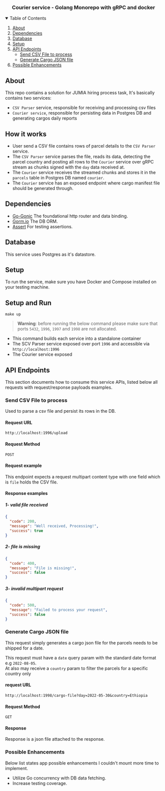 <div align="center">
<h3 align="center">Courier service -  Golang Monorepo with gRPC and docker</h3>
</div>

<details open>
  <summary>Table of Contents</summary>
  <ol>
    <li>
      <a href="#about">About</a>
    </li>
    <li>
      <a href="#dependencies">Dependencies</a>
    </li>
    <li>
      <a href="#database">Database</a>
    </li>
    <li>
      <a href="#setup">Setup</a>
    </li>
    <li>
      <a href="#api-endpoints">API Endpoints</a>
      <ul>
        <li><a href="#send-csv-file-to-process">Send CSV File to process</a></li>
        <li><a href="#generate-cargo-json-file">Generate Cargo JSON file</a></li>
      </ul>
    </li>
    <li><a href="#possible-enhancements">Possible Enhancements</a></li>
  </ol>
</details>

## About

This repo contains a solution for JUMIA hiring process task, It's basically contains two services:

- `CSV Parser` service, responsible for receiving and processing csv files
- `Courier service`, responsible for persisting data in Postgres DB and generating cargos daily reports

## How it works

- User send a CSV file contains rows of parcel details to the `CSV Parser` service.
- The `CSV Parser` service parses the file, reads its data, detecting the parcel country and posting all rows to
  the `Courier` service over gRPC stream as chunks signed with the `day` data received at.
- The `Courier` service receives the streamed chunks and stores it in the `parcels` table in Postgres DB named `courier`.
- The `Courier` service has an exposed endpoint where cargo manifest file should be generated through.

## Dependencies

* [Go-Gonic](https://github.com/gin-gonic/gin) The foundational http router and data binding.
* [Gorm.io](https://gorm.io/gorm) The DB ORM.
* [Assert](https://pkg.go.dev/github.com/stretchr/testify/assert) For testing assertions.

## Database

This service uses Postgres as it's datastore.

## Setup

To run the service, make sure you have Docker and Compose installed on your testing machine.

## Setup and Run

```shell
make up
```


> **Warning**: before running the below command please make sure that ports `5432`, `1996`, `1997` and `1998` are not
> allocated.

- This command builds each service into a standalone container
- The SCV Parser service exposed over port `1996` and accessible via `http://localhost:1996`
- The Courier service exposed

## API Endpoints

This section documents how to consume this service APIs, listed below all requests with request/response payloads
examples.

### Send CSV File to process

Used to parse a csv file and persist its rows in the DB.

#### Request URL

`http://localhost:1996/upload`

#### Request Method

`POST`

#### Request example

This endpoint expects a request multipart content type with one field which is `file` holds the CSV file.

#### Response examples

##### 1- valid file received

```json
{
  "code": 200,
  "message": "Well received, Processing!",
  "success": true
}
```

##### 2- file is missing

```json
{
  "code": 400,
  "message": "File is missing!",
  "success": false
}
```

##### 3- invalid multipart request

```json
{
  "code": 500,
  "message": "Failed to process your request",
  "success": false
}
```

### Generate Cargo JSON file

This request simply generates a cargo json file for the parcels needs to be shipped for a date. 

This request must have a `date` query param with the standard date format e.g `2022-08-05`.  
At also may receive a `country` param to filter the parcels for a specific country only

#### request URL

`http://localhost:1998/cargo-file?day=2022-05-30&country=Ethiopia`

#### Request Method

`GET`

#### Response

Response is a json file attached to the response.

### Possible Enhancements

Below list states app possible enhancements I couldn't mount more time to implement.

- Utilize Go concurrency with DB data fetching.
- Increase testing coverage.